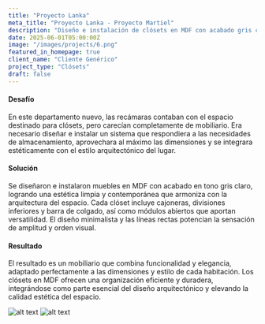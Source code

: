 ```yaml
---
title: "Proyecto Lanka"
meta_title: "Proyecto Lanka - Proyecto Martiel"
description: "Diseño e instalación de clósets en MDF con acabado gris claro para departamento nuevo."
date: 2025-06-01T05:00:00Z
image: "/images/projects/6.png"
featured_in_homepage: true
client_name: "Cliente Genérico"
project_type: "Clósets"
draft: false
---
```


#### Desafío

En este departamento nuevo, las recámaras contaban con el espacio destinado para clósets, pero carecían completamente de mobiliario. Era necesario diseñar e instalar un sistema que respondiera a las necesidades de almacenamiento, aprovechara al máximo las dimensiones y se integrara estéticamente con el estilo arquitectónico del lugar.

#### Solución

Se diseñaron e instalaron muebles en MDF con acabado en tono gris claro, logrando una estética limpia y contemporánea que armoniza con la arquitectura del espacio. Cada clóset incluye cajoneras, divisiones inferiores y barra de colgado, así como módulos abiertos que aportan versatilidad. El diseño minimalista y las líneas rectas potencian la sensación de amplitud y orden visual.

#### Resultado

El resultado es un mobiliario que combina funcionalidad y elegancia, adaptado perfectamente a las dimensiones y estilo de cada habitación. Los clósets en MDF ofrecen una organización eficiente y duradera, integrándose como parte esencial del diseño arquitectónico y elevando la calidad estética del espacio.

![alt text](/images/projects/b.png)
![alt text](/images/projects/c.png)
